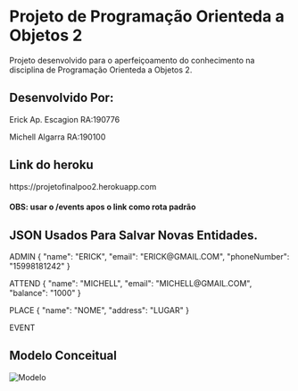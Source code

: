 <h1>Projeto de Programação Orienteda a Objetos 2</h1>

Projeto desenvolvido para o aperfeiçoamento do conhecimento na disciplina de Programação Orienteda a Objetos 2.

<h2>Desenvolvido Por:</h2>
<p>Erick Ap. Escagion RA:190776
<p>Michell Algarra RA:190100

<h2>Link do heroku</h2>
https://projetofinalpoo2.herokuapp.com
<h4>OBS: usar o /events apos o link como rota padrão</h4>

<h2>JSON Usados Para Salvar Novas Entidades.</h2>
<p>ADMIN
 {
      "name": "ERICK",
      "email": "ERICK@GMAIL.COM",
      "phoneNumber": "15998181242"
 }
<p>ATTEND
{
    "name": "MICHELL",
    "email": "MICHELL@GMAIL.COM",
    "balance": "1000"
}
<p>PLACE
{ 
    "name": "NOME",
    "address": "LUGAR"
}
<p>EVENT

<h2>Modelo Conceitual</h2>
<img src="https://user-images.githubusercontent.com/55297869/119226076-e526dc00-badd-11eb-9832-50f42054251d.png" alt="Modelo"/>
